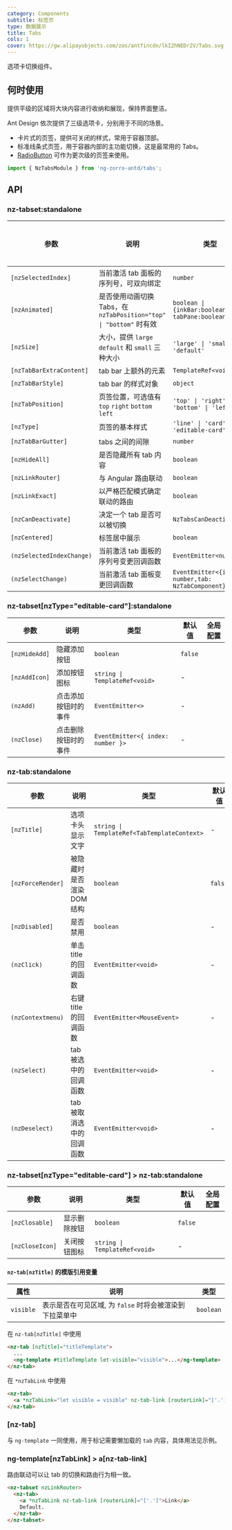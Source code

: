 ```yaml
---
category: Components
subtitle: 标签页
type: 数据展示
title: Tabs
cols: 1
cover: https://gw.alipayobjects.com/zos/antfincdn/lkI2hNEDr2V/Tabs.svg
---
```


选项卡切换组件。

## 何时使用

提供平级的区域将大块内容进行收纳和展现，保持界面整洁。

Ant Design 依次提供了三级选项卡，分别用于不同的场景。

- 卡片式的页签，提供可关闭的样式，常用于容器顶部。
- 标准线条式页签，用于容器内部的主功能切换，这是最常用的 Tabs。
- [RadioButton](/components/radio/zh/#components-radio-demo-radiobutton) 可作为更次级的页签来使用。

```ts
import { NzTabsModule } from 'ng-zorro-antd/tabs';
```

## API

### nz-tabset:standalone

| 参数                      | 说明                                                               | 类型                                                | 默认值                                | 全局配置 |
| ------------------------- | ------------------------------------------------------------------ | --------------------------------------------------- | ------------------------------------- | -------- |
| `[nzSelectedIndex]`       | 当前激活 tab 面板的 序列号，可双向绑定                             | `number`                                            | -                                     |
| `[nzAnimated]`            | 是否使用动画切换 Tabs，在 `nzTabPosition="top" \| "bottom"` 时有效 | `boolean \| {inkBar:boolean, tabPane:boolean}`      | `true`, 当 `type="card"` 时为 `false` | ✅       |
| `[nzSize]`                | 大小，提供 `large` `default` 和 `small` 三种大小                   | `'large' \| 'small' \| 'default'`                   | `'default'`                           | ✅       |
| `[nzTabBarExtraContent]`  | tab bar 上额外的元素                                               | `TemplateRef<void>`                                 | -                                     |
| `[nzTabBarStyle]`         | tab bar 的样式对象                                                 | `object`                                            | -                                     |
| `[nzTabPosition]`         | 页签位置，可选值有 `top` `right` `bottom` `left`                   | `'top' \| 'right' \| 'bottom' \| 'left'`            | `'top'`                               |          |
| `[nzType]`                | 页签的基本样式                                                     | `'line' \| 'card' \| 'editable-card'`               | `'line'`                              | ✅       |
| `[nzTabBarGutter]`        | tabs 之间的间隙                                                    | `number`                                            | -                                     | ✅       |
| `[nzHideAll]`             | 是否隐藏所有 tab 内容                                              | `boolean`                                           | `false`                               |
| `[nzLinkRouter]`          | 与 Angular 路由联动                                                | `boolean`                                           | `false`                               |          |
| `[nzLinkExact]`           | 以严格匹配模式确定联动的路由                                       | `boolean`                                           | `true`                                |
| `[nzCanDeactivate]`       | 决定一个 tab 是否可以被切换                                        | `NzTabsCanDeactivateFn`                             | -                                     |
| `[nzCentered]`            | 标签居中展示                                                       | `boolean`                                           | `false`                               |
| `(nzSelectedIndexChange)` | 当前激活 tab 面板的 序列号变更回调函数                             | `EventEmitter<number>`                              | -                                     |
| `(nzSelectChange)`        | 当前激活 tab 面板变更回调函数                                      | `EventEmitter<{index: number,tab: NzTabComponent}>` | -                                     |

### nz-tabset[nzType="editable-card"]:standalone

| 参数          | 说明                 | 类型                              | 默认值  | 全局配置 |
| ------------- | -------------------- | --------------------------------- | ------- | -------- |
| `[nzHideAdd]` | 隐藏添加按钮         | `boolean`                         | `false` |
| `[nzAddIcon]` | 添加按钮图标         | `string \| TemplateRef<void>`     | -       |
| `(nzAdd)`     | 点击添加按钮时的事件 | `EventEmitter<>`                  | -       |
| `(nzClose)`   | 点击删除按钮时的事件 | `EventEmitter<{ index: number }>` | -       |

### nz-tab:standalone

| 参数              | 说明                      | 类型                                        | 默认值  |
| ----------------- | ------------------------- | ------------------------------------------- | ------- |
| `[nzTitle]`       | 选项卡头显示文字          | `string \| TemplateRef<TabTemplateContext>` | -       |
| `[nzForceRender]` | 被隐藏时是否渲染 DOM 结构 | `boolean`                                   | `false` |
| `[nzDisabled]`    | 是否禁用                  | `boolean`                                   | -       |
| `(nzClick)`       | 单击 title 的回调函数     | `EventEmitter<void>`                        | -       |
| `(nzContextmenu)` | 右键 title 的回调函数     | `EventEmitter<MouseEvent>`                  | -       |
| `(nzSelect)`      | tab 被选中的回调函数      | `EventEmitter<void>`                        | -       |
| `(nzDeselect)`    | tab 被取消选中的回调函数  | `EventEmitter<void>`                        | -       |

### nz-tabset[nzType="editable-card"] > nz-tab:standalone

| 参数            | 说明         | 类型                          | 默认值  | 全局配置 |
| --------------- | ------------ | ----------------------------- | ------- | -------- |
| `[nzClosable]`  | 显示删除按钮 | `boolean`                     | `false` |
| `[nzCloseIcon]` | 关闭按钮图标 | `string \| TemplateRef<void>` | -       |

#### `nz-tab[nzTitle]` 的模版引用变量

| 属性      | 说明                                                    | 类型      |
| --------- | ------------------------------------------------------- | --------- |
| `visible` | 表示是否在可见区域, 为 `false` 时将会被渲染到下拉菜单中 | `boolean` |

在 `nz-tab[nzTitle]` 中使用

```html
<nz-tab [nzTitle]="titleTemplate">
  ...
  <ng-template #titleTemplate let-visible="visible">...</ng-template>
</nz-tab>
```

在 `*nzTabLink` 中使用

```html
<nz-tab>
  <a *nzTabLink="let visible = visible" nz-tab-link [routerLink]="['.']">...</a>
</nz-tab>
```

### [nz-tab]

与 `ng-template` 一同使用，用于标记需要懒加载的 `tab` 内容，具体用法见示例。

### ng-template[nzTabLink] > a[nz-tab-link]

路由联动可以让 tab 的切换和路由行为相一致。

```html
<nz-tabset nzLinkRouter>
  <nz-tab>
    <a *nzTabLink nz-tab-link [routerLink]="['.']">Link</a>
    Default.
  </nz-tab>
</nz-tabset>
```
